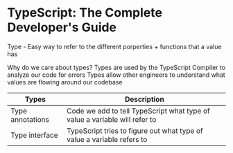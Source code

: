 # TypeScript: The Complete Developer's Guide

Type - Easy way to refer to the different porperties + functions that a value has

Why do we care about types? 
Types are used by the TypeScript Compiler to analyze our code for errors
Types allow other engineers to understand what values are flowing around our codebase


| Types            | Description                                                                |
|------------------|----------------------------------------------------------------------------|
| Type annotations | Code we add to tell TypeScript what type of value a variable will refer to |
| Type interface   | TypeScript tries to figure out what type of value a variable refers to     |